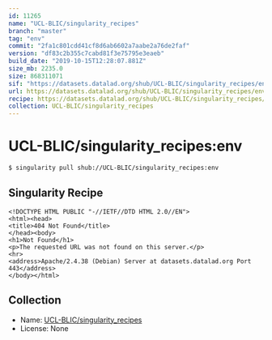 ```yaml
---
id: 11265
name: "UCL-BLIC/singularity_recipes"
branch: "master"
tag: "env"
commit: "2fa1c801cdd41cf8d6ab6602a7aabe2a76de2faf"
version: "df83c2b355c7cabd81f3e75795e3eaeb"
build_date: "2019-10-15T12:28:07.881Z"
size_mb: 2235.0
size: 868311071
sif: "https://datasets.datalad.org/shub/UCL-BLIC/singularity_recipes/env/2019-10-15-2fa1c801-df83c2b3/df83c2b355c7cabd81f3e75795e3eaeb.sif"
url: https://datasets.datalad.org/shub/UCL-BLIC/singularity_recipes/env/2019-10-15-2fa1c801-df83c2b3/
recipe: https://datasets.datalad.org/shub/UCL-BLIC/singularity_recipes/env/2019-10-15-2fa1c801-df83c2b3/Singularity
collection: UCL-BLIC/singularity_recipes
---
```


# UCL-BLIC/singularity_recipes:env

```bash
$ singularity pull shub://UCL-BLIC/singularity_recipes:env
```

## Singularity Recipe

```singularity
<!DOCTYPE HTML PUBLIC "-//IETF//DTD HTML 2.0//EN">
<html><head>
<title>404 Not Found</title>
</head><body>
<h1>Not Found</h1>
<p>The requested URL was not found on this server.</p>
<hr>
<address>Apache/2.4.38 (Debian) Server at datasets.datalad.org Port 443</address>
</body></html>
```

## Collection

 - Name: [UCL-BLIC/singularity_recipes](https://github.com/UCL-BLIC/singularity_recipes)
 - License: None

